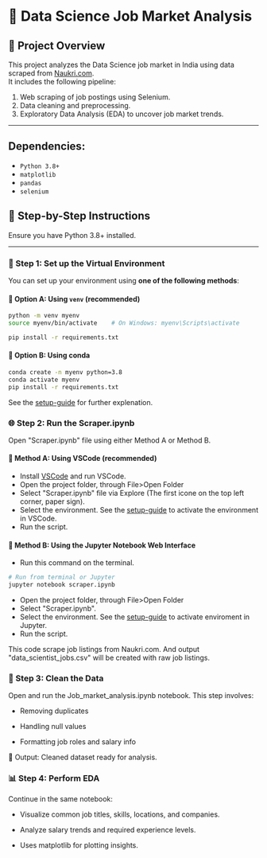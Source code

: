 # 🧠 Data Science Job Market Analysis

## 📌 Project Overview

This project analyzes the Data Science job market in India using data scraped from [Naukri.com](https://www.naukri.com/).  
It includes the following pipeline:

1. Web scraping of job postings using Selenium.
2. Data cleaning and preprocessing.
3. Exploratory Data Analysis (EDA) to uncover job market trends.

---

## Dependencies:
- `Python 3.8+`
- `matplotlib`
- `pandas`
- `selenium`

## 🚀 Step-by-Step Instructions
Ensure you have Python 3.8+ installed.

---

### 🥽 Step 1: Set up the Virtual Environment
You can set up your environment using **one of the following methods**:

#### 🔸 Option A: Using `venv` (recommended)

```bash
python -m venv myenv
source myenv/bin/activate    # On Windows: myenv\Scripts\activate

pip install -r requirements.txt
```

#### 🔹 Option B: Using conda

```bash
conda create -n myenv python=3.8
conda activate myenv
pip install -r requirements.txt
```
See the <a href="EnvSetupGuide.pdf" target="_blank">setup-guide</a> for further explenation.

### 🌐 Step 2: Run the Scraper.ipynb
Open "Scraper.ipynb" file using either Method A or Method B.

#### 🔸 Method A: Using VSCode (recommended)

- Install [VSCode](https://code.visualstudio.com/download) and run VSCode.
- Open the project folder, through File>Open Folder
- Select "Scraper.ipynb" file via Explore (The first icone on the top left corner, paper sign).
- Select the environment. See the <a href="EnvSetupGuide.pdf" target="_blank">setup-guide</a> to activate the environment in VSCode.
- Run the script.

#### 🔹 Method B: Using the Jupyter Notebook Web Interface

- Run this command on the terminal.
```bash
# Run from terminal or Jupyter
jupyter notebook scraper.ipynb
```
- Open the project folder, through File>Open Folder
- Select "Scraper.ipynb".
- Select the environment. See the <a href="EnvSetupGuide.pdf" target="_blank">setup-guide</a> to activate enviroment in Jupyter.
- Run the script.

This code scrape job listings from Naukri.com. And output "data_scientist_jobs.csv" will be created with raw job listings.

### 🧹 Step 3: Clean the Data
Open and run the Job_market_analysis.ipynb notebook. This step involves:

- Removing duplicates

- Handling null values

- Formatting job roles and salary info

💾 Output: Cleaned dataset ready for analysis.

### 📊 Step 4: Perform EDA
Continue in the same notebook:

- Visualize common job titles, skills, locations, and companies.

- Analyze salary trends and required experience levels.

- Uses matplotlib for plotting insights.